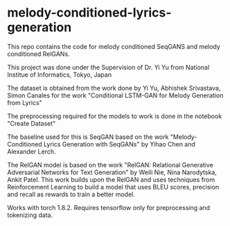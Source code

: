 # melody-conditioned-lyrics-generation

This repo contains the code for melody conditioned SeqGANS and melody conditioned RelGANs.

This project was done under the Supervision of Dr. Yi Yu from National Institue of Informatics, Tokyo, Japan 

The dataset is obtained from the work done by Yi Yu, Abhishek Srivastava, Simon Canales for the work "Conditional LSTM-GAN for Melody Generation from Lyrics"

The preprocessing required for the models to work is done in the notebook "Create Dataset"

The baseline used for this is SeqGAN based on the work "Melody-Conditioned Lyrics Generation with
SeqGANs" by Yihao Chen and Alexander Lerch.

The RelGAN model is based on the work "RelGAN: Relational Generative Adversarial Networks for Text Generation" by Weili Nie, Nina Narodytska, Ankit Patel. This work builds upon the RelGAN and uses techniques from Reinforcement Learning to build a model that uses BLEU scores, precision and recall as rewards to train a better model.

Works with torch 1.8.2. Requires tensorflow only for preprocessing and tokenizing data.